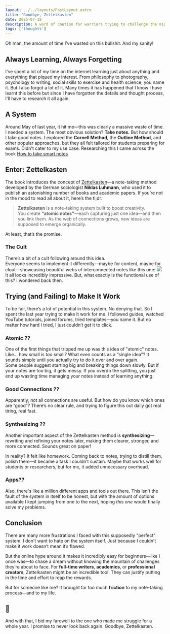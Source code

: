 ```yaml
---
layout: ../../layouts/PostLayout.astro
title: "Goodbye, Zettelkasten"
date: 2025-07-18
description: A word of caution for warriors trying to challenge the mightly zettelkasten
tags: ['thoughts']
---
```


Oh man, the amount of time I’ve wasted on this bullshit. And my sanity!

## Always Learning, Always Forgetting
I've spent a lot of my time on the internet learning just about anything and everything that piqued my interest. From philosophy to photography, psychology to writing, social skills to exercise and health science, you name it. 
But I also forgot a lot of it. Many times it has happened that I know I have learnt this before but since I have forgotten the details and thought process, I'll have to research it all again.

## A System
Around May of last year, it hit me—this was clearly a massive waste of time. I needed a system. The most obvious solution? **Take notes.**
But how should I take good notes. I explored the **Cornell Method**, the **Outline Method**, and other popular approaches, but they all felt tailored for students preparing for exams. Didn't cater to my use case. Researching this I came across the book [How to take smart notes](https://www.goodreads.com/book/show/34507927-how-to-take-smart-notes)

## Enter: Zettelkasten
The book introduces the concept of [Zettelkasten](https://zettelkasten.de/introduction/)—a note-taking method developed by the German sociologist **Niklas Luhmann**, who used it to publish an astonishing number of books and academic papers.
If you’re not in the mood to read all about it, here’s the tl;dr:

> **Zettelkasten** is a note-taking system built to boost creativity.  
> You create **“atomic notes”**—each capturing just one idea—and then you link them. As the web of connections grows, new ideas are supposed to emerge organically.

At least, that’s the promise.

### The Cult
There’s a bit of a cult following around this idea.  
Everyone seems to implement it differently—maybe for content, maybe for clout—showcasing beautiful webs of interconnected notes like this one:
![](https://forum.obsidian.md/uploads/default/original/3X/3/3/338d6f9cb03a40154eb4ada379ab725de934e678.png)
It all looks incredibly impressive. But, what exactly is the functional use of this? I wondered back then.

## Trying (and Failing) to Make It Work
To be fair, there’s a lot of potential in this system. No denying that.
So I spent the last year trying to make it work for me. I followed guides, watched YouTube tutorials, joined forums, tried templates—you name it. But no matter how hard I tried, I just couldn’t get it to click.

### Atomic ??
One of the first things that tripped me up was this idea of "atomic" notes. Like… how small is _too_ small?  What even counts as a “single idea”? It sounds simple until you actually try to do it over and over again.  
Some people suggest starting big and breaking things down slowly. But if your notes are too big, it gets messy. If you overdo the splitting, you just end up wasting time managing your notes instead of learning anything.

### Good Connections ??
Apparently, not all connections are useful. But how do you know which ones are “good”? There’s no clear rule, and trying to figure this out daily got real tiring, real fast.

### Synthesizing ??
Another important aspect of the Zettelkasten method is **synthesizing**—rewriting and refining your notes later, making them clearer, stronger, and more connected.
Sounds great on paper!

In reality? It felt like homework. Coming back to notes, trying to distill them, polish them—it became a task I couldn’t sustain.
Maybe that works well for students or researchers, but for me, it added unnecessary overhead.

### Apps??
Also, there's like a million different apps and tools out there. This isn't the fault of the system in itself to be honest, but with the amount of options available I kept jumping from one to the next, hoping _this one_ would finally solve my problems.

## Conclusion
There are many more frustrations I faced with this supposedly "perfect" system.
I don't want to hate on the system itself. Just because I couldn’t make it work doesn’t mean it’s flawed.

But the online hype around it makes it incredibly easy for beginners—like I once was—to chase a dream without knowing the mountain of challenges they’re about to face.
For **full-time writers**, **academics**, or **professional creators**, Zettelkasten might be an incredible tool. They can justify putting in the time and effort to reap the rewards.

But for someone like me? It brought far too much **friction** to my note-taking process—and to my life.

## 👋
And with that, I bid my farewell to the one who made me struggle for a whole year. I promise to never look back again. 
Goodbye, Zettelkasten.

